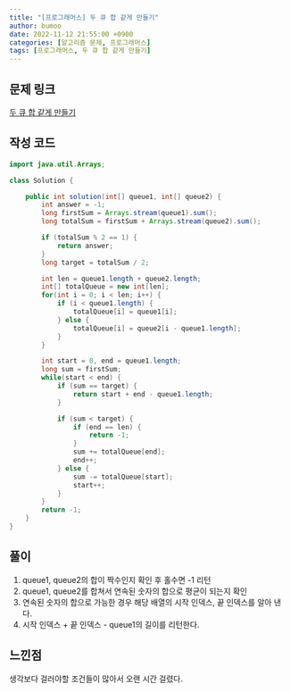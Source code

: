 ```yaml
---
title: "[프로그래머스] 두 큐 합 같게 만들기"
author: bumoo
date: 2022-11-12 21:55:00 +0900
categories: [알고리즘 문제, 프로그래머스]
tags: [프로그래머스, 두 큐 합 같게 만들기]
---
```


## 문제 링크

[두 큐 합 같게 만들기](https://school.programmers.co.kr/learn/courses/30/lessons/118667)

## 작성 코드

```java
import java.util.Arrays;

class Solution {

    public int solution(int[] queue1, int[] queue2) {
        int answer = -1;
        long firstSum = Arrays.stream(queue1).sum();
        long totalSum = firstSum + Arrays.stream(queue2).sum();

        if (totalSum % 2 == 1) {
            return answer;
        }
        long target = totalSum / 2;

        int len = queue1.length + queue2.length;
        int[] totalQueue = new int[len];
        for(int i = 0; i < len; i++) {
            if (i < queue1.length) {
                totalQueue[i] = queue1[i];
            } else {
                totalQueue[i] = queue2[i - queue1.length];
            }
        }

        int start = 0, end = queue1.length;
        long sum = firstSum;
        while(start < end) {
            if (sum == target) {
                return start + end - queue1.length;
            }

            if (sum < target) {
                if (end == len) {
                    return -1;
                }
                sum += totalQueue[end];
                end++;
            } else {
                sum -= totalQueue[start];
                start++;
            }
        }
        return -1;
    }
}
```

## 풀이

1.  queue1, queue2의 합이 짝수인지 확인 후 홀수면 -1 리턴
2.  queue1, queue2를 합쳐서 연속된 숫자의 합으로 평균이 되는지 확인
3.  연속된 숫자의 합으로 가능한 경우 해당 배열의 시작 인덱스, 끝 인덱스를 알아 낸다.
4.  시작 인덱스 + 끝 인덱스 - queue1의 길이를 리턴한다.

## 느낀점

생각보다 걸러야할 조건들이 많아서 오랜 시간 걸렸다.
